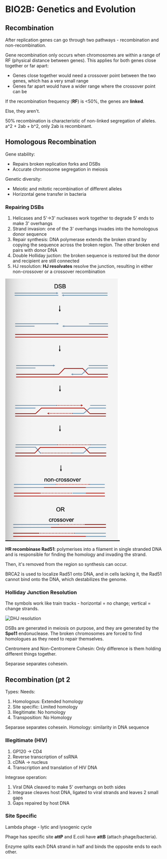 # BIO2B: Genetics and Evolution

## Recombination
After replication genes can go through two pathways - recombination and non-recombination.

Gene recombination only occurs when chromosomes are within a range of RF (physical distance between genes). This applies for both genes close together or far apart:
* Genes close together would need a crossover point between the two genes, which has a very small range
* Genes far apart would have a wider range where the crossover point can be


If the recombination frequency (**RF**) is <50%, the genes are **linked**.

Else, they aren't.


50% recombination is characteristic of non-linked segregation of alleles. a^2 + 2ab + b^2, only 2ab is recombinant.

## Homologous Recombination
Gene stability: 
* Repairs broken replication forks and DSBs
* Accurate chromosome segregation in meiosis

Genetic diversity:
* Meiotic and mitotic recombination of different alleles
* Horizontal gene transfer in bacteria

### Repairing DSBs
1. Helicases and 5'->3' nucleases work together to degrade 5' ends to make 3' overhangs
2. Strand invasion: one of the 3' overhangs invades into the homologous donor sequence
3. Repair synthesis: DNA polymerase extends the broken strand by copying the sequence across the broken region. The other broken end pairs with donor DNA
4. Double Holliday juction: the broken sequence is restored but the donor and recipient are still connected
5. HJ resolution: **HJ resolvates** resolve the junction, resulting in either non-crossover or a crossover recombination

![DSB Repair](dsbrepair.png)


**HR recombinase Rad51**: polymerises into a filament in single stranded DNA and is responsible for finding the homology and invading the strand.

Then, it's removed from the region so synthesis can occur.

BRCA2 is used to localize Rad51 onto DNA, and in cells lacking it, the Rad51 cannot bind onto the DNA, which destabilizes the genome.

### Holliday Junction Resolution
The symbols work like train tracks - horizontal = no change; vertical = change strands.

![DHJ resolution](hjresolution.png)

DSBs are generated in meiosis on purpose, and they are generated by the **Spo11** endonuclease. The broken chromosomes are forced to find homologues as they need to repair themselves.

Centromere and Non-Centromere Cohesin: Only difference is them holding different things together.

Separase separates cohesein.

## Recombination (pt 2
Types: Needs:
1. Homologous: Extended homology
2. Site specific: Limited homology
3. Illegitimate: No homology
4. Transposition: No Homology

Separase separates cohesein.
Homology: similarity in DNA sequence

### Illegitimate (HIV)
1. GP120 -> CD4
2. Reverse transcription of ssRNA
3. cDNA -> nucleus
4. Transcription and translation of HIV DNA

Integrase operation:
1. Viral DNA cleaved to make 5' overhangs on both sides
2. Integrase cleaves host DNA, ligated to viral strands and leaves 2 small gaps
3. Gaps repaired by host DNA

### Site Specific
Lambda phage - lytic and lysogenic cycle

Phage has specific site **attP** and E.coli have **attB** (attach phage/bacteria).

Enzyme splits each DNA strand in half and binds the opposite ends to each other.


